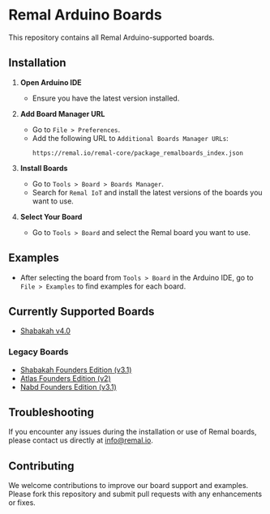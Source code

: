 # Remal Arduino Boards
This repository contains all Remal Arduino-supported boards.

## Installation
1. **Open Arduino IDE**
   - Ensure you have the latest version installed.
   
2. **Add Board Manager URL**
   - Go to `File > Preferences`.
   - Add the following URL to `Additional Boards Manager URLs`:
     ```
     https://remal.io/remal-core/package_remalboards_index.json
     ```

3. **Install Boards**
   - Go to `Tools > Board > Boards Manager`.
   - Search for `Remal IoT` and install the latest versions of the boards you want to use.

4. **Select Your Board**
   - Go to `Tools > Board` and select the Remal board you want to use.

## Examples
- After selecting the board from `Tools > Board` in the Arduino IDE, go to `File > Examples` to find examples for each board.

## Currently Supported Boards
- [Shabakah v4.0](https://remal.io/remal-boards/shabakah-v4-0/)

### Legacy Boards
- [Shabakah Founders Edition (v3.1)](https://remal.io/remal-boards/shabakah-v3-1/)
- [Atlas Founders Edition (v2)](https://remal.io/remal-boards/atlas-v2/)
- [Nabd Founders Edition (v3.1)](https://remal.io/remal-boards/nabd-v3-1/)

## Troubleshooting
If you encounter any issues during the installation or use of Remal boards, please contact us directly at info@remal.io.

## Contributing
We welcome contributions to improve our board support and examples. Please fork this repository and submit pull requests with any enhancements or fixes.